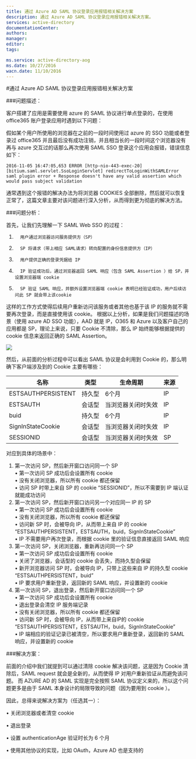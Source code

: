 ```yaml
---
title: 通过 Azure AD SAML 协议登录应用报错相关解决方案
description: 通过 Azure AD SAML 协议登录应用报错相关解决方案。
services: active-directory
documentationCenter: 
authors: 
manager: 
editor: 
tags: 

ms.service: active-directory-aog
ms.date: 10/27/2016
wacn.date: 11/10/2016
---
```


#通过 Azure AD SAML 协议登录应用报错相关解决方案

###问题描述：

客户搭建了应用是需要使用 azure 的 SAML 协议进行单点登录的，在使用 office365 账户登录应用时遇到以下问题：

假如某个用户所使用的浏览器在之前的一段时间使用过 azure 的 SSO 功能或者登录过 office365 并且最后没有成功注销，并且相当长的一段时间这个浏览器没有再与 azure 交互过的话那么再次使用 SAML SSO 登录这个应用会报错，错误信息如下：

	2016-11-05 16:47:05,653 ERROR [http-nio-443-exec-20] [bitium.saml.servlet.SsoLoginServlet] redirectToLoginWithSAMLError saml plugin error + Response doesn't have any valid assertion which would pass subject validation

通常遇到这个报错的解决办法为将浏览器 COOKIES 全部删除，然后就可以恢复正常了，这篇文章主要对该问题进行深入分析，从而得到更为彻底的解决方法。

###问题分析：

首先，让我们先理解一下 SAML Web SSO 的过程：

1.       用户通过浏览器访问服务提供方（SP）
2.       SP 将请求（带上相应 SAML请求）转向配置的身份信息提供方（IP）
3.       用户提供正确的登录凭据给 IP
4.       IP 验证成功后，通过浏览器返回 SAML 响应（包含 SAML Assertion ）给 SP，并设置浏览器端 cookie
5.       SP 验证 SAML 响应，并额外设置浏览器端 cookie 表明已经验证成功，用户后续访问此 SP 就会带上该cookie 

这样的工作方式使得后续用户重新访问该服务或者其他也基于该 IP 的服务就不需要再次登录，而是直接使用该 cookie。
根据以上分析，如果是我们问题描述的场景（使用 azure AD SSO 功能），AAD 就是 IP，O365 和 Azure 以及客户自己的应用都是 SP，理论上来说，只要 Cookie 不清除，那么 IP 始终能够根据提供的 cookie 信息来返回正确的 SAML Assertion。

![](./media/aog-active-directory-troubleshoot-saml-error/work-flow.png) 

然后，从前面的分析过程中可以看出 SAML 协议是会利用到 Cookie 的，那么明确下客户端涉及到的 Cookie 主要有哪些：

|名称				|类型	|生命周期			|来源	|
|-------------------|-------|-------------------|-------|
|ESTSAUTHPERSISTENT	|持久型	|6个月				|IP		|
|ESTSAUTH			|会话型	|当浏览器关闭时失效	|IP		|	
|buid				|持久型	|6个月				|IP		|
|SignInStateCookie	|会话型	|当浏览器关闭时失效	|IP		|
|SESSIONID			|会话型	|当浏览器关闭时失效	|SP		|

对应到具体的场景中：

1.	第一次访问 SP，然后新开窗口访问同一个 SP<br>
	•	第一次访问 SP 成功后会设置所有 cookie<br>
	•	没有关闭浏览器，所以所有 cookie 都还保留 <br>
	•	访问 SP 时带上来自 SP 的 cookie “SESSIONID”，所以不需要到 IP 端认证就能成功访问
2.	第一次访问 SP，然后新开窗口访问另一个对应同一 IP 的 SP<br>
	•	第一次访问 SP 成功后会设置所有 cookie<br>
	•	没有关闭浏览器，所以所有 cookie 都还保留 <br>
	•	访问新 SP 时，会被导向 IP，从而带上来自 IP 的 cookie “ESTSAUTHPERSISTENT，ESTSAUTH，buid，SignInStateCookie”<br>
	•	IP 不需要用户再次登录，而根据 cookie 里的验证信息直接返回 SAML 响应<br>
3.	第一次访问 SP，关闭浏览器，重新再访问同一个 SP<br>
	•	第一次访问 SP 成功后会设置所有 cookie<br>
	•	关闭了浏览器，会话型的 cookie 会丢失，而持久型会保留<br>
	•	新开浏览器访问 SP 时，会被导向 IP，只带上这些来自 IP 的持久型 cookie “ESTSAUTHPERSISTENT，buid”<br>
	•	IP 要求用户重新登录，返回新的 SAML 响应，并设置新的 cookie<br>
4.	第一次访问 SP，退出登录，然后新开窗口访问同一个 SP<br>
	•	第一次访问 SP 成功后会设置所有 cookie<br>
	•	退出登录会清空 IP 服务端记录<br>
	•	没有关闭浏览器，所以所有 cookie 都还保留<br>
	•	访问新 SP 时，会被导向 IP，从而带上来自IP的 cookie “ESTSAUTHPERSISTENT，ESTSAUTH，buid，SignInStateCookie”<br>
	•	IP 端相应的验证记录已被清空，所以要求用户重新登录，返回新的 SAML 响应，并设置新的 cookie<br>

###解决方案：

前面的介绍中我们就提到可以通过清除 cookie 解决该问题，这是因为 Cookie 清除后，SAML request 就会是全新的，从而使得 IP 对用户重新验证从而避免该问题。
而 AZURE AD 的 SAML 实现是完全按照 SAML 协议定义来的，所以这个问题更多是由于 SAML 本身设计的局限导致的问题（因为要用到 cookie ）。

因此，总得来说解决方案为（任选其一）：

•	关闭浏览器或者清空 cookie

•	退出登录

•	设置 authenticationAge 验证时长为 6 个月

•	使用其他协议的实现，比如 OAuth，Azure AD 也是支持的

